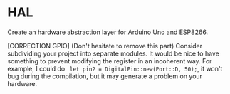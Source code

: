 # HAL
Create an hardware abstraction layer for Arduino Uno and ESP8266.

[CORRECTION GPIO] (Don't hesitate to remove this part)
Consider subdividing your project into separate modules. 
It would be nice to have something to prevent modifying the register in an incoherent way. For example, I could do ``` let pin2 = DigitalPin::new(Port::D, 50);```, it won't bug during the compilation, but it may generate a problem on your hardware.